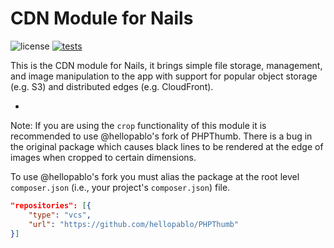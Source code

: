 # CDN Module for Nails

![license](https://img.shields.io/badge/license-MIT-green.svg)
[![tests](https://github.com/nails/module-cdn/actions/workflows/build_and_test.yml/badge.svg)](https://github.com/nails/module-cdn/actions)

This is the CDN module for Nails, it brings simple file storage, management, and image manipulation to the app with support for popular object storage (e.g. S3) and distributed edges (e.g. CloudFront).

-

Note: If you are using the `crop` functionality of this module it is recommended to use @hellopablo's fork of PHPThumb. There is a bug in the original package which causes black lines to be rendered at the edge of images when cropped to certain dimensions.

To use @hellopablo's fork you must alias the package at the root level `composer.json` (i.e., your project's `composer.json`) file.

```json
"repositories": [{
    "type": "vcs",
    "url": "https://github.com/hellopablo/PHPThumb"
}]
```
